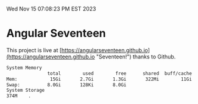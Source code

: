 Wed Nov 15 07:08:23 PM EST 2023

# Angular Seventeen


This project is live at [https://angularseventeen.github.io](https://angularseventeen.github.io "Seventeen!") thanks to Github.

```bash
System Memory
               total        used        free      shared  buff/cache   available
Mem:            15Gi       2.7Gi       1.3Gi       322Mi        11Gi        12Gi
Swap:          8.0Gi       128Ki       8.0Gi
System Storage
374M	.
```
